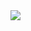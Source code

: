 <div>
  <img width"80px" src="https://capricho.abril.com.br/wp-content/uploads/2017/03/gifs-fofos-2.gif">
  
 </div>
